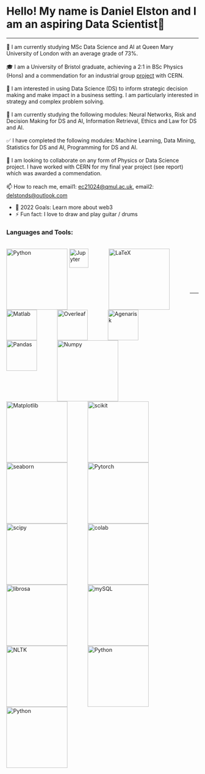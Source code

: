 # Hello! My name is Daniel Elston and I am an aspiring Data Scientist👋
---
👋 I am currently studying MSc Data Science and AI at Queen Mary University of London with an average grade of 73%.<br/>
<br/>
🎓 I am a University of Bristol graduate, achieving a 2:1 in BSc Physics (Hons) and a commendation for an industrial group [project][project] with CERN.<br/>
<br/>
👀 I am interested in using Data Science (DS) to inform strategic decision making and make impact in a business setting. I am particularly interested in strategy and complex problem solving.<br/>
<br/>
🌱 I am currently studying the following modules: Neural Networks, Risk and Decision Making for DS and AI, Information Retrieval, Ethics and Law for DS and AI.<br/>
<br/>
✅	I have completed the following modules: Machine Learning, Data Mining, Statistics for DS and AI, Programming for DS and AI.<br/>
<br/>
💞️ I am looking to collaborate on any form of Physics or Data Science project. I have worked with CERN for my final year project (see report) which was awarded a commendation.<br/><br/>
📫 How to reach me, email1: ec21024@qmul.ac.uk, email2: delstonds@outlook.com<br/>

- 🥅 2022 Goals: Learn more about web3
- ⚡ Fun fact: I love to draw and play guitar / drums

### Languages and Tools:<br/>
<br/>


<img align="left" alt="Python" width="160px" src="https://www.python.org/static/img/python-logo@2x.png" style="padding-right:2px;" />
<img align="left" alt="Jupyter" width="50px" src="https://upload.wikimedia.org/wikipedia/commons/thumb/3/38/Jupyter_logo.svg/883px-Jupyter_logo.svg.png" style="padding-right:50px;"/>
<img align="left" alt="LaTeX" width="160px" src="https://www.latex-project.org/img/latex-project-logo.svg" style="padding-right:50px;" /> 
<img align="left" alt="Matlab" width="80px" src="https://icon2.cleanpng.com/20180317/xde/kisspng-matlab-mathworks-simulink-statistical-parametric-m-toolbox-pictures-5aaccffea07310.9759914215212748786572.jpg" style="padding-right:50px;" />
<img align="left" alt="Overleaf" width="80px" src="https://images.ctfassets.net/nrgyaltdicpt/6qSXAo1CYEeBn5RkKLOR64/19c74bfb9a32772e353ff25c6f0070f5/ologo_square_colour_light_bg.png" style="padding-right:50px;" />
<img align="left" alt="Agenarisk" width="80px" src="https://static.wixstatic.com/media/8f9118_6c19880f4b6d4346954c08dcb41ed150~mv2.png/v1/fill/w_255,h_35,al_c,usm_0.66_1.00_0.01,enc_auto/8f9118_6c19880f4b6d4346954c08dcb41ed150~mv2.png" style="padding-right:50px;" />
<img align="left" alt="Pandas" width="80px" src="https://pandas.pydata.org/static/img/pandas_white.svg" style="padding-right:50px;"/>
<img align="left" alt="Numpy" width="160px" src="https://numpy.org/images/logo.svg" style="padding-right:50px;"/>
<img align="left" alt="Matplotlib" width="160px" src="https://matplotlib.org/_static/images/logo2.svg" style="padding-right:50px;"/>
<img align="left" alt="scikit" width="160px" src="https://scikit-learn.org/stable/_static/scikit-learn-logo-small.png" style="padding-right:50px;"/>
<img align="left" alt="seaborn" width="160px" src="https://seaborn.pydata.org/_static/logo-wide-lightbg.svg" style="padding-right:50px;"/><br/>
<br/>
<img align="left" alt="Pytorch" width="160px" src="https://upload.wikimedia.org/wikipedia/commons/9/96/Pytorch_logo.png" style="padding-right:50px;"/>
<img align="left" alt="scipy" width="160px" src="https://docs.scipy.org/doc/scipy/_static/logo.svg" style="padding-right:50px;"/>
<img align="left" alt="colab" width="160px" src="https://upload.wikimedia.org/wikipedia/commons/thumb/d/d0/Google_Colaboratory_SVG_Logo.svg/1200px-Google_Colaboratory_SVG_Logo.svg.png" style="padding-right:50px;" />
<img align="left" alt="librosa" width="160px" src="https://librosa.org/doc/latest/_static/librosa_logo_text.svg" style="padding-right:50px;" /><br/>
<br/>
<img align="left" alt="mySQL" width="160px" src="https://download.logo.wine/logo/MySQL/MySQL-Logo.wine.png" style="padding-right:50px;" />
<img align="left" alt="NLTK" width="160px" src="https://miro.medium.com/max/592/1*5dQO7LHrsy3lIi2d0bgRLw.png" style="padding-right:50px;" />
<img align="left" alt="Python" width="160px" src="https://miro.medium.com/max/592/1*5dQO7LHrsy3lIi2d0bgRLw.png" style="padding-right:50px;" />
<img align="left" alt="Python" width="160px" src="https://e7.pngegg.com/pngimages/717/647/png-clipart-logo-karlovac-brand-graphic-design-font-matlab-logo-karlovac-thumbnail.png" style="padding-right:50px;" />







<br />
<br />

---

</details>

[project]: https://github.com/Daniel-Elston/LHC-Particle-Beam-Detection-for-CERN.git
